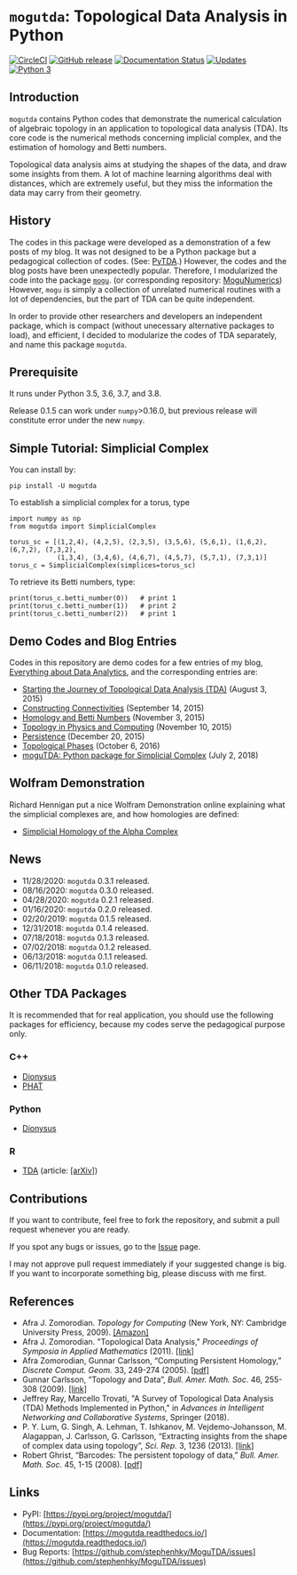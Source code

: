 # `mogutda`: Topological Data Analysis in Python

[![CircleCI](https://circleci.com/gh/stephenhky/MoguTDA.svg?style=svg)](https://circleci.com/gh/stephenhky/MoguTDA.svg)
[![GitHub release](https://img.shields.io/github/release/stephenhky/MoguTDA.svg?maxAge=3600)](https://github.com/stephenhky/MoguTDA/releases)
[![Documentation Status](https://readthedocs.org/projects/mogutda/badge/?version=latest)](https://mogutda.readthedocs.io/en/latest/?badge=latest)
[![Updates](https://pyup.io/repos/github/stephenhky/MoguTDA/shield.svg)](https://pyup.io/repos/github/stephenhky/MoguTDA/)
[![Python 3](https://pyup.io/repos/github/stephenhky/MoguTDA/python-3-shield.svg)](https://pyup.io/repos/github/stephenhky/MoguTDA/)

## Introduction

`mogutda` contains Python codes that demonstrate the numerical calculation
of algebraic topology in an application to topological data analysis
(TDA). Its core code is the numerical methods concerning implicial complex,
and the estimation of homology and Betti numbers.

Topological data analysis aims at studying the shapes of the data, and
draw some insights from them. A lot of machine learning algorithms deal
with distances, which are extremely useful, but they miss the
information the data may carry from their geometry.

## History

The codes in this package were developed as a demonstration of a few posts of my blog.
It was not designed to be a Python package but a pedagogical collection of codes.
(See: [PyTDA](https://github.com/stephenhky/PyTDA).)
However, the codes and the blog posts have been unexpectedly popular. Therefore,
I modularized the code into the package [`mogu`](https://pypi.org/project/mogu/).
(or corresponding repository: [MoguNumerics](https://github.com/stephenhky/MoguNumerics))
However, `mogu` is simply a collection of unrelated numerical routines with a lot of
dependencies, but the part of TDA can be quite independent.

In order to provide other researchers and developers an independent package, which is compact (without
unecessary alternative packages to load), and efficient, I decided to modularize
the codes of TDA separately, and name this package `mogutda`.

## Prerequisite

It runs under Python 3.5, 3.6, 3.7, and 3.8.

Release 0.1.5 can work under `numpy`>0.16.0, but previous
release will constitute error under the new `numpy`.

## Simple Tutorial: Simplicial Complex

You can install by:

```
pip install -U mogutda
```

To establish a simplicial complex for a torus, type

```
import numpy as np
from mogutda import SimplicialComplex

torus_sc = [(1,2,4), (4,2,5), (2,3,5), (3,5,6), (5,6,1), (1,6,2), (6,7,2), (7,3,2),
            (1,3,4), (3,4,6), (4,6,7), (4,5,7), (5,7,1), (7,3,1)]
torus_c = SimplicialComplex(simplices=torus_sc)
```

To retrieve its Betti numbers, type:

```
print(torus_c.betti_number(0))   # print 1
print(torus_c.betti_number(1))   # print 2
print(torus_c.betti_number(2))   # print 1
```

## Demo Codes and Blog Entries

Codes in this repository are demo codes for a few entries of my blog,
[Everything about Data Analytics](https://datawarrior.wordpress.com/),
and the corresponding entries are:

* [Starting the Journey of Topological Data Analysis (TDA)](https://datawarrior.wordpress.com/2015/08/03/tda-1-starting-the-journey-of-topological-data-analysis-tda/) (August 3, 2015)
* [Constructing Connectivities](https://datawarrior.wordpress.com/2015/09/14/tda-2-constructing-connectivities/) (September 14, 2015)
* [Homology and Betti Numbers](https://datawarrior.wordpress.com/2015/11/03/tda-3-homology-and-betti-numbers/) (November 3, 2015)
* [Topology in Physics and Computing](https://datawarrior.wordpress.com/2015/11/10/mathanalytics-6-topology-in-physics-and-computing/) (November 10, 2015)
* [Persistence](https://datawarrior.wordpress.com/2015/12/20/tda-4-persistence/) (December 20, 2015)
* [Topological Phases](https://datawarrior.wordpress.com/2016/10/06/topological-phases/) (October 6, 2016)
* [moguTDA: Python package for Simplicial Complex](https://datawarrior.wordpress.com/2018/07/02/mogutda-python-package-for-simplicial-complex/) (July 2, 2018)

## Wolfram Demonstration
Richard Hennigan put a nice Wolfram Demonstration online explaining what
the simplicial complexes are, and how homologies are defined:

* [Simplicial Homology of the Alpha Complex](http://demonstrations.wolfram.com/SimplicialHomologyOfTheAlphaComplex/)

## News

* 11/28/2020: `mogutda` 0.3.1 released.
* 08/16/2020: `mogutda` 0.3.0 released.
* 04/28/2020: `mogutda` 0.2.1 released.
* 01/16/2020: `mogutda` 0.2.0 released.
* 02/20/2019: `mogutda` 0.1.5 released.
* 12/31/2018: `mogutda` 0.1.4 released.
* 07/18/2018: `mogutda` 0.1.3 released.
* 07/02/2018: `mogutda` 0.1.2 released.
* 06/13/2018: `mogutda` 0.1.1 released.
* 06/11/2018: `mogutda` 0.1.0 released.

## Other TDA Packages

It is recommended that for real application, you should use the following packages
for efficiency, because my codes serve the pedagogical purpose only.

### C++
* [Dionysus](http://www.mrzv.org/software/dionysus/)
* [PHAT](https://bitbucket.org/phat-code/phat)

### Python
* [Dionysus](http://www.mrzv.org/software/dionysus/python/overview.html)

### R
* [TDA](https://cran.r-project.org/web/packages/TDA/index.html) (article: [\[arXiv\]](http://arxiv.org/abs/1411.1830))

## Contributions

If you want to contribute, feel free to fork the repository, and submit
a pull request whenever you are ready.

If you spot any bugs or issues, go to the [Issue](https://github.com/stephenhky/MoguTDA) page.

I may not approve pull request immediately if your suggested change is big.
If you want to incorporate something big, please discuss with me first.

## References
* Afra J. Zomorodian. *Topology for Computing* (New York, NY: Cambridge University Press, 2009). [\[Amazon\]](https://www.amazon.com/Computing-Cambridge-Monographs-Computational-Mathematics/dp/0521136091)
* Afra J. Zomorodian. "Topological Data Analysis," *Proceedings of Symposia in Applied Mathematics* (2011). [\[link\]](http://citeseerx.ist.psu.edu/viewdoc/summary?doi=10.1.1.261.1298)
* Afra Zomorodian, Gunnar Carlsson, “Computing Persistent Homology,” *Discrete Comput. Geom.* 33, 249-274 (2005). [\[pdf\]](http://geometry.stanford.edu/papers/zc-cph-05/zc-cph-05.pdf)
* Gunnar Carlsson, “Topology and Data”, *Bull. Amer. Math. Soc.* 46, 255-308 (2009). [\[link\]](http://www.ams.org/journals/bull/2009-46-02/S0273-0979-09-01249-X/)
* Jeffrey Ray, Marcello Trovati, "A Survey of Topological Data Analysis (TDA) Methods Implemented in Python," in *Advances in Intelligent Networking and Collaborative Systems*, Springer (2018).
* P. Y. Lum, G. Singh, A. Lehman, T. Ishkanov, M. Vejdemo-Johansson, M. Alagappan, J. Carlsson, G. Carlsson, “Extracting insights from the shape of complex data using topology”, *Sci. Rep.* 3, 1236 (2013). [\[link\]](http://www.nature.com/srep/2013/130207/srep01236/full/srep01236.html)
* Robert Ghrist, “Barcodes: The persistent topology of data,” *Bull. Amer. Math. Soc.* 45, 1-15 (2008). [\[pdf\]](http://www.ams.org/journals/bull/2008-45-01/S0273-0979-07-01191-3/S0273-0979-07-01191-3.pdf)

## Links

* PyPI: [https://pypi.org/project/mogutda/](https://pypi.org/project/mogutda/)
* Documentation: [https://mogutda.readthedocs.io/](https://mogutda.readthedocs.io/)
* Bug Reports: [https://github.com/stephenhky/MoguTDA/issues](https://github.com/stephenhky/MoguTDA/issues)

